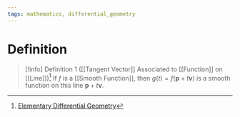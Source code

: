 ```yaml
---
tags: mathematics, differential_geometry
---
```


# Definition

> [!info] Definition 1 ([[Tangent Vector]] Associated to [[Function]] on [[Line]])[^1]
> If $f$ is a [[Smooth Function]], then $g(t) = f(\mathbf{p} + t \mathbf{v})$ is a smooth function on this line $\mathbf{p} + t \mathbf{v}$.

[^1]: [Elementary Differential Geometry](zotero://open-pdf/library/items/F6CCEWIU?page=26)